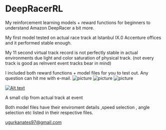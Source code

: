 # DeepRacerRL
My reinforcement learning models + reward functions  for beginners to understand Amazon DeepRacer a bit more. 

My first model tested on actual race track at Istanbul IX.0 Accenture offices and it performed stable enough.


My 11 second virtual track record is not perfectly stable in actual environments due light and color saturation of physical track. (not every track is good as reInvent event tracks bear in mind)


I included both reward functions + model files for you to test out. 
Any question can hit me with e-mail.
![picture](https://github.com/ugurkanates/DeepRacerRL/blob/master/thumbnail_image014.jpg)
![picture](https://github.com/ugurkanates/DeepRacerRL/blob/master/image016.jpg)
![picture](https://github.com/ugurkanates/DeepRacerRL/blob/master/thumbnail_image020.jpg)

[![Alt text](https://github.com/ugurkanates/DeepRacerRL/blob/master/image016.jpg)](https://www.youtube.com/watch?v=efZzpvkNoQ8&feature=youtu.be)

A small clip from actual track at event

Both model files have their enviroment details ,speed selection , angle selection etc listed in their respective files.


ugurkanates97@gmail.com

